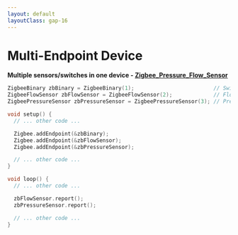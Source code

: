 ```yaml
---
layout: default
layoutClass: gap-16
---
```


# Multi-Endpoint Device

**Multiple sensors/switches in one device - [Zigbee_Pressure_Flow_Sensor](https://github.com/espressif/arduino-esp32/tree/master/libraries/Zigbee/examples/Zigbee_Pressure_Flow_Sensor)**

```cpp {*|1-3|8-10|18-19|*}
ZigbeeBinary zbBinary = ZigbeeBinary(1);                         // Switch (Output)
ZigbeeFlowSensor zbFlowSensor = ZigbeeFlowSensor(2);             // Flow Sensor (Input)
ZigbeePressureSensor zbPressureSensor = ZigbeePressureSensor(3); // Pressure Sensor (Input)

void setup() {
  // ... other code ...

  Zigbee.addEndpoint(&zbBinary);
  Zigbee.addEndpoint(&zbFlowSensor);
  Zigbee.addEndpoint(&zbPressureSensor);

  // ... other code ...
}

void loop() {
  // ... other code ...

  zbFlowSensor.report();
  zbPressureSensor.report();

  // ... other code ...
}
``` 
